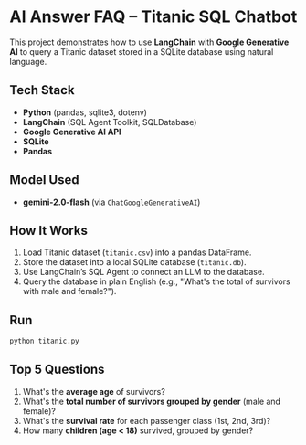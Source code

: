# AI Answer FAQ – Titanic SQL Chatbot

This project demonstrates how to use **LangChain** with **Google Generative AI** to query a Titanic dataset stored in a SQLite database using natural language.

## Tech Stack
- **Python** (pandas, sqlite3, dotenv)
- **LangChain** (SQL Agent Toolkit, SQLDatabase)
- **Google Generative AI API**
- **SQLite**
- **Pandas**

## Model Used
- **gemini-2.0-flash** (via `ChatGoogleGenerativeAI`)

## How It Works
1. Load Titanic dataset (`titanic.csv`) into a pandas DataFrame.
2. Store the dataset into a local SQLite database (`titanic.db`).
3. Use LangChain’s SQL Agent to connect an LLM to the database.
4. Query the database in plain English (e.g., "What's the total of survivors with male and female?").


## Run

```bash
python titanic.py
```

## Top 5 Questions

1. What's the **average age** of survivors?  
2. What's the **total number of survivors grouped by gender** (male and female)?  
3. What's the **survival rate** for each passenger class (1st, 2nd, 3rd)?  
4. How many **children (age < 18)** survived, grouped by gender?  